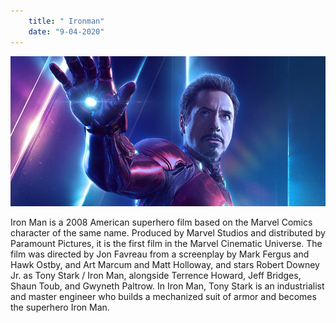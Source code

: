 ```yaml
---
    title: " Ironman"
    date: "9-04-2020"
---
```


![ironman](./ironman.jpg)

Iron Man is a 2008 American superhero film based on the Marvel Comics character of the same name. Produced by Marvel Studios and distributed by Paramount Pictures, it is the first film in the Marvel Cinematic Universe. The film was directed by Jon Favreau from a screenplay by Mark Fergus and Hawk Ostby, and Art Marcum and Matt Holloway, and stars Robert Downey Jr. as Tony Stark / Iron Man, alongside Terrence Howard, Jeff Bridges, Shaun Toub, and Gwyneth Paltrow. In Iron Man, Tony Stark is an industrialist and master engineer who builds a mechanized suit of armor and becomes the superhero Iron Man.
